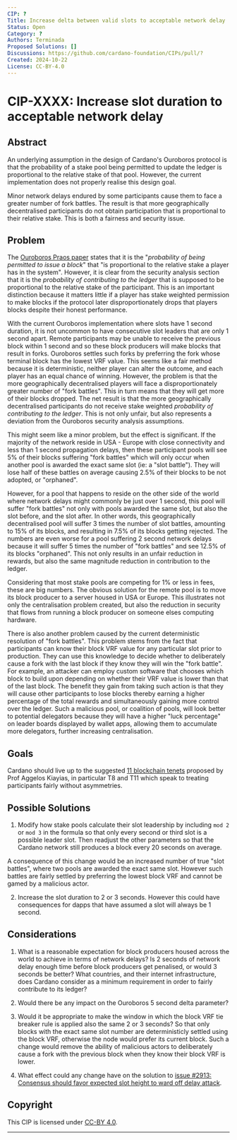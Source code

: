 ```yaml
---
CIP: ?
Title: Increase delta between valid slots to acceptable network delay
Status: Open
Category: ?
Authors: Terminada
Proposed Solutions: []
Discussions: https://github.com/cardano-foundation/CIPs/pull/?
Created: 2024-10-22
License: CC-BY-4.0
---
```


# CIP-XXXX: Increase slot duration to acceptable network delay

## Abstract
An underlying assumption in the design of Cardano's Ouroboros protocol is that the probability of a stake pool being permitted to update the ledger is proportional to the relative stake of that pool.  However, the current implementation does not properly realise this design goal.

Minor network delays endured by some participants cause them to face a greater number of fork battles.  The result is that more geographically decentralised participants do not obtain participation that is proportional to their relative stake.  This is both a fairness and security issue.

## Problem
The [Ouroboros Praos paper](<https://eprint.iacr.org/2017/573.pdf>) states that it is the "*probability of being permitted to issue a block*" that "is proportional to the relative stake a player has in the system".  However, it is clear from the security analysis section that it is the _probability of contributing to the ledger_ that is supposed to be proportional to the relative stake of the participant.  This is an important distinction because it matters little if a player has stake weighted permission to make blocks if the protocol later disproportionately drops that players blocks despite their honest performance.

With the current Ouroboros implementation where slots have 1 second duration, it is not uncommon to have consecutive slot leaders that are only 1 second apart.  Remote participants may be unable to receive the previous block within 1 second and so these block producers will make blocks that result in forks.  Ouroboros settles such forks by preferring the fork whose terminal block has the lowest VRF value.  This seems like a fair method because it is deterministic, neither player can alter the outcome, and each player has an equal chance of winning.  However, the problem is that the more geographically decentralised players will face a disproportionately greater number of "fork battles".  This in turn means that they will get more of their blocks dropped.  The net result is that the more geographically decentralised participants do not receive stake weighted _probability of contributing to the ledger_.  This is not only unfair, but also represents a deviation from the Ouroboros security analysis assumptions.

This might seem like a minor problem, but the effect is significant.  If the majority of the network reside in USA - Europe with close connectivity and less than 1 second propagation delays, then these participant pools will see 5% of their blocks suffering "fork battles" which will only occur when another pool is awarded the exact same slot (ie: a "slot battle").  They will lose half of these battles on average causing 2.5% of their blocks to be not adopted, or "orphaned".

However, for a pool that happens to reside on the other side of the world where network delays might commonly be just over 1 second, this pool will suffer "fork battles" not only with pools awarded the same slot, but also the slot before, and the slot after.  In other words, this geographically decentralised pool will suffer 3 times the number of slot battles, amounting to 15% of its blocks, and resulting in 7.5% of its blocks getting rejected.  The numbers are even worse for a pool suffering 2 second network delays because it will suffer 5 times the number of "fork battles" and see 12.5% of its blocks "orphaned".  This not only results in an unfair reduction in rewards, but also the same magnitude reduction in contribution to the ledger.

Considering that most stake pools are competing for 1% or less in fees, these are big numbers.  The obvious solution for the remote pool is to move its block producer to a server housed in USA or Europe.  This illustrates not only the centralisation problem created, but also the reduction in security that flows from running a block producer on someone elses computing hardware.

There is also another problem caused by the current deterministic resolution of "fork battles".  This problem stems from the fact that participants can know their block VRF value for any particular slot prior to production.  They can use this knowledge to decide whether to deliberately cause a fork with the last block if they know they will win the "fork battle".  For example, an attacker can employ custom software that chooses which block to build upon depending on whether their VRF value is lower than that of the last block.  The benefit they gain from taking such action is that they will cause other participants to lose blocks thereby earning a higher percentage of the total rewards and simultaneously gaining more control over the ledger.  Such a malicious pool, or coalition of pools, will look better to potential delegators because they will have a higher "luck percentage" on leader boards displayed by wallet apps, allowing them to accumulate more delegators, further increasing centralisation.

## Goals
Cardano should live up to the suggested [11 blockchain tenets](<https://iohk.io/en/blog/posts/2024/10/11/the-11-blockchain-tenets-towards-a-blockchain-bill-of-rights/>) proposed by Prof Aggelos Kiayias, in particular T8 and T11 which speak to treating participants fairly without asymmetries.

## Possible Solutions
1. Modify how stake pools calculate their slot leadership by including ```mod 2``` or ```mod 3``` in the formula so that only every second or third slot is a possible leader slot.  Then readjust the other parameters so that the Cardano network still produces a block every 20 seconds on average.

  A consequence of this change would be an increased number of true "slot battles", where two pools are awarded the exact same slot.  However such battles are fairly settled by preferring the lowest block VRF and cannot be gamed by a malicious actor.

2. Increase the slot duration to 2 or 3 seconds.  However this could have consequences for dapps that have assumed a slot will always be 1 second.

## Considerations
1. What is a reasonable expectation for block producers housed across the world to achieve in terms of network delays?  Is 2 seconds of network delay enough time before block producers get penalised, or would 3 seconds be better?  What countries, and their internet infrastructure, does Cardano consider as a minimum requirement in order to fairly contribute to its ledger?

2. Would there be any impact on the Ouroboros 5 second delta parameter?

3. Would it be appropriate to make the window in which the block VRF tie breaker rule is applied also the same 2 or 3 seconds?  So that only blocks with the exact same slot number are deterministicly settled using the block VRF, otherwise the node would prefer its current block.  Such a change would remove the ability of malicious actors to deliberately cause a fork with the previous block when they know their block VRF is lower.

4. What effect could any change have on the solution to [issue #2913: Consensus should favor expected slot height to ward off delay attack](<https://github.com/IntersectMBO/ouroboros-network/issues/2913>).

## Copyright
This CIP is licensed under [CC-BY 4.0](https://creativecommons.org/licenses/by/4.0/legalcode).

****
